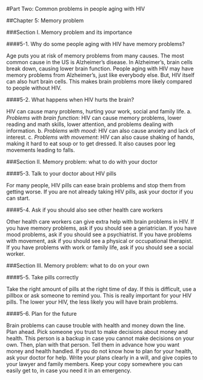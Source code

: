 #Part Two: Common problems in people aging with HIV

##Chapter 5: Memory problem

###Section I. Memory problem and its importance

####5-1. Why do some people aging with HIV have memory problems?

Age puts you at risk of memory problems from many causes. The most common cause in the US is Alzheimer’s disease. In Alzheimer’s, brain cells break down, causing lower brain function. People aging with HIV may have memory problems from Alzheimer’s, just like everybody else. But, HIV itself can also hurt brain cells. This makes brain problems more likely compared to people without HIV.

####5-2. What happens when HIV hurts the brain?

HIV can cause many problems, hurting your work, social and family life.
a.	*Problems with brain function*: HIV can cause memory problems, lower reading and math skills, lower attention, and problems dealing with information. 
b.	*Problems with mood*: HIV can also cause anxiety and lack of interest.
c.	*Problems with movement*: HIV can also cause shaking of hands, making it hard to eat soup or to get dressed. It also causes poor leg movements leading to falls. 

###Section II. Memory problem: what to do with your doctor

####5-3. Talk to your doctor about HIV pills

For many people, HIV pills can ease brain problems and stop them from getting worse. If you are not already taking HIV pills, ask your doctor if you can start. 

####5-4. Ask if you should also see other health care workers

Other health care workers can give extra help with brain problems in HIV. If you have memory problems, ask if you should see a geriatrician. If you have mood problems, ask if you should see a psychiatrist. If you have problems with movement, ask if you should see a physical or occupational therapist. If you have problems with work or family life, ask if you should see a social worker.

###Section III. Memory problem: what to do on your own

####5-5. Take pills correctly

Take the right amount of pills at the right time of day. If this is difficult, use a pillbox or ask someone to remind you. This is really important for your HIV pills. The lower your HIV, the less likely you will have brain problems. 

####5-6. Plan for the future

Brain problems can cause trouble with health and money down the line. Plan ahead. Pick someone you trust to make decisions about money and health. This person is a backup in case you cannot make decisions on your own. Then, plan with that person. Tell them in advance how you want money and health handled. If you do not know how to plan for your health, ask your doctor for help. Write your plans clearly in a will, and give copies to your lawyer and family members. Keep your copy somewhere you can easily get to, in case you need it in an emergency. 





